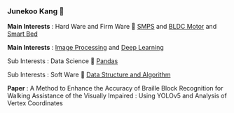 ### Junekoo Kang 👋

**Main Interests** : Hard Ware and Firm Ware 🔭 [SMPS](https://github.com/engineerjkk/SMPS) and [BLDC Motor](https://github.com/engineerjkk/BLDC_Motor_Controller) and [Smart Bed](https://github.com/engineerjkk/Smart-Bed)

**Main Interests** : [Image Processing](https://github.com/engineerjkk/Image_Processing) and [Deep Learning](https://github.com/engineerjkk/Deep_Learning)  

Sub Interests : Data Science 🔭 [Pandas](https://github.com/engineerjkk/Pandas)

Sub Interests : Soft Ware 🔭 [Data Structure and Algorithm](https://github.com/engineerjkk/AlgortihmsAndDataStructures)

**Paper** : A Method to Enhance the Accuracy of Braille Block Recognition for Walking Assistance of the Visually Impaired : Using YOLOv5 and Analysis of Vertex Coordinates 

<!--
**engineerjkk/engineerjkk** is a ✨ _special_ ✨ repository because its `README.md` (this file) appears on your GitHub profile.

Here are some ideas to get you started:

- 🔭 I’m currently working on ...
- 🌱 I’m currently learning ...
- 👯 I’m looking to collaborate on ...
- 🤔 I’m looking for help with ...
- 💬 Ask me about ...
- 📫 How to reach me: ...
- 😄 Pronouns: ...
- ⚡ Fun fact: ...
-->
